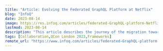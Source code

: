 ```yaml
---
title: "Article: Evolving the Federated GraphQL Platform at Netflix"
blog: "InfoQ"
date: 2023-08-14
image: https://res.infoq.com/articles/federated-GraphQL-platform-Netflix/en/headerimage/Evolving-the-Federated-GraphQL-Platform-at-Netflix-twitter_card-1691653833320.jpg
lastmod: 2023-08-14
description: "This article describes the journey of the migration towards a Federated GraphQL architecture. Specifically, it shows the GraphQL platform Netflix has built consisting of the Domain Gr..."
tags: [Collaboration,QCon London 2023,Frameworks]
remote_url: "https://www.infoq.com/articles/federated-GraphQL-platform-Netflix/?utm_campaign=infoq_content&utm_source=infoq&utm_medium=feed&utm_term=Java"
---
```

